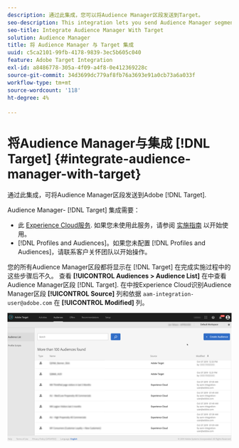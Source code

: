 ```yaml
---
description: 通过此集成，您可以将Audience Manager区段发送到Target。
seo-description: This integration lets you send Audience Manager segments to Target.
seo-title: Integrate Audience Manager With Target
solution: Audience Manager
title: 将 Audience Manager 与 Target 集成
uuid: c5ca2101-99fb-4178-9839-3ec5b605c040
feature: Adobe Target Integration
exl-id: a8486778-305a-4f09-a4f8-0e412369228c
source-git-commit: 34d3699dc779af8fb76a3693e91a0cb73a6a033f
workflow-type: tm+mt
source-wordcount: '118'
ht-degree: 4%

---
```


# 将Audience Manager与集成 [!DNL Target] {#integrate-audience-manager-with-target}

通过此集成，可将Audience Manager区段发送到Adobe [!DNL Target].

Audience Manager- [!DNL Target] 集成需要：

* 此 [Experience Cloud服务](https://experienceleague.adobe.com/docs/id-service/using/home.html). 如果您未使用此服务，请参阅 [实施指南](https://experienceleague.adobe.com/docs/id-service/using/implementation/implementation-guides.html) 以开始使用。
* [!DNL Profiles and Audiences]。如果您未配置 [!DNL Profiles and Audiences]，请联系客户关怀团队以开始操作。

您的所有Audience Manager区段都将显示在 [!DNL Target] 在完成实施过程中的这些步骤后不久。 查看 **[!UICONTROL Audiences > Audience List]** 在中查看Audience Manager区段 [!DNL Target]. 在中按Experience Cloud识别Audience Manager区段 **[!UICONTROL Source]** 列和依据 `aam-integration-user@adobe.com` 在 **[!UICONTROL Modified]** 列。

![](../assets/target.png)
